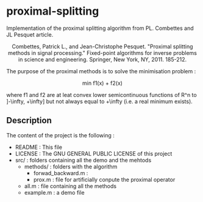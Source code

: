 # proximal-splitting
Implementation of the proximal splitting algorithm from PL. Combettes and JL Pesquet article.

<p align="center">
Combettes, Patrick L., and Jean-Christophe Pesquet. "Proximal splitting methods in signal processing." Fixed-point algorithms for inverse problems in science and engineering. Springer, New York, NY, 2011. 185-212.
</p>

The purpose of the proximal methods is to solve the minimisation problem : 
<p align="center">
min f1(x) + f2(x)
</p>

where f1 and f2 are at leat convex lower semicontinuous functions of R^n to ]-\infty, +\infty] but not always equal to +\infty (i.e. a real minimum exists). 


## Description
The content of the project is the following : 

- README : This file 
- LICENSE : The GNU GENERAL PUBLIC LICENSE of this project
- src/ : folders containing all the demo and the mehtods
	-  methods/ : folders with the algorithm 
		- forwad_backward.m : 
		- prox.m : file for artificially conpute the proximal operator
	- all.m : file containing all the methods 
	- example.m : a demo file
